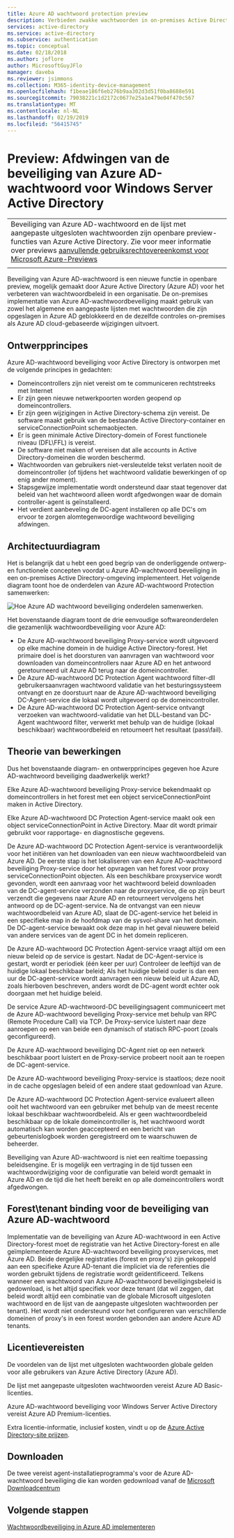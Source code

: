 ```yaml
---
title: Azure AD wachtwoord protection preview
description: Verbieden zwakke wachtwoorden in on-premises Active Directory met behulp van de Azure AD wachtwoord protection preview
services: active-directory
ms.service: active-directory
ms.subservice: authentication
ms.topic: conceptual
ms.date: 02/18/2018
ms.author: joflore
author: MicrosoftGuyJFlo
manager: daveba
ms.reviewer: jsimmons
ms.collection: M365-identity-device-management
ms.openlocfilehash: f1beae186f6eb276b9aa302d3d51f0ba8688e591
ms.sourcegitcommit: 79038221c1d2172c0677e25a1e479e04f470c567
ms.translationtype: MT
ms.contentlocale: nl-NL
ms.lasthandoff: 02/19/2019
ms.locfileid: "56415745"
---
```

# <a name="preview-enforce-azure-ad-password-protection-for-windows-server-active-directory"></a>Preview: Afdwingen van de beveiliging van Azure AD-wachtwoord voor Windows Server Active Directory

|     |
| --- |
| Beveiliging van Azure AD-wachtwoord en de lijst met aangepaste uitgesloten wachtwoorden zijn openbare preview-functies van Azure Active Directory. Zie voor meer informatie over previews [aanvullende gebruiksrechtovereenkomst voor Microsoft Azure-Previews](https://azure.microsoft.com/support/legal/preview-supplemental-terms/)|
|     |

Beveiliging van Azure AD-wachtwoord is een nieuwe functie in openbare preview, mogelijk gemaakt door Azure Active Directory (Azure AD) voor het verbeteren van wachtwoordbeleid in een organisatie. De on-premises implementatie van Azure AD-wachtwoordbeveiliging maakt gebruik van zowel het algemene en aangepaste lijsten met wachtwoorden die zijn opgeslagen in Azure AD geblokkeerd en de dezelfde controles on-premises als Azure AD cloud-gebaseerde wijzigingen uitvoert.

## <a name="design-principles"></a>Ontwerpprincipes

Azure AD-wachtwoord beveiliging voor Active Directory is ontworpen met de volgende principes in gedachten:

* Domeincontrollers zijn niet vereist om te communiceren rechtstreeks met Internet
* Er zijn geen nieuwe netwerkpoorten worden geopend op domeincontrollers.
* Er zijn geen wijzigingen in Active Directory-schema zijn vereist. De software maakt gebruik van de bestaande Active Directory-container en serviceConnectionPoint schemaobjecten.
* Er is geen minimale Active Directory-domein of Forest functionele niveau (DFL\FFL) is vereist.
* De software niet maken of vereisen dat alle accounts in Active Directory-domeinen die worden beschermd.
* Wachtwoorden van gebruikers niet-versleutelde tekst verlaten nooit de domeincontroller (of tijdens het wachtwoord validatie bewerkingen of op enig ander moment).
* Stapsgewijze implementatie wordt ondersteund daar staat tegenover dat beleid van het wachtwoord alleen wordt afgedwongen waar de domain controller-agent is geïnstalleerd.
* Het verdient aanbeveling de DC-agent installeren op alle DC's om ervoor te zorgen alomtegenwoordige wachtwoord beveiliging afdwingen.

## <a name="architectural-diagram"></a>Architectuurdiagram

Het is belangrijk dat u hebt een goed begrip van de onderliggende ontwerp- en functionele concepten voordat u Azure AD-wachtwoord beveiliging in een on-premises Active Directory-omgeving implementeert. Het volgende diagram toont hoe de onderdelen van Azure AD-wachtwoord Protection samenwerken:

![Hoe Azure AD wachtwoord beveiliging onderdelen samenwerken.](./media/concept-password-ban-bad-on-premises/azure-ad-password-protection.png)

Het bovenstaande diagram toont de drie eenvoudige softwareonderdelen die gezamenlijk wachtwoordbeveiliging voor Azure AD:

* De Azure AD-wachtwoord beveiliging Proxy-service wordt uitgevoerd op elke machine domein in de huidige Active Directory-forest. Het primaire doel is het doorsturen van aanvragen van wachtwoord voor downloaden van domeincontrollers naar Azure AD en het antwoord geretourneerd uit Azure AD terug naar de domeincontroller.
* De Azure AD-wachtwoord DC Protection Agent wachtwoord filter-dll gebruikersaanvragen wachtwoord validatie van het besturingssysteem ontvangt en ze doorstuurt naar de Azure AD-wachtwoord beveiliging DC-Agent-service die lokaal wordt uitgevoerd op de domeincontroller.
* De Azure AD-wachtwoord DC Protection Agent-service ontvangt verzoeken van wachtwoord-validatie van het DLL-bestand van DC-Agent wachtwoord filter, verwerkt met behulp van de huidige (lokaal beschikbaar) wachtwoordbeleid en retourneert het resultaat (pass\fail).

## <a name="theory-of-operations"></a>Theorie van bewerkingen

Dus het bovenstaande diagram- en ontwerpprincipes gegeven hoe Azure AD-wachtwoord beveiliging daadwerkelijk werkt?

Elke Azure AD-wachtwoord beveiliging Proxy-service bekendmaakt op domeincontrollers in het forest met een object serviceConnectionPoint maken in Active Directory.

Elke Azure AD-wachtwoord DC Protection Agent-service maakt ook een object serviceConnectionPoint in Active Directory. Maar dit wordt primair gebruikt voor rapportage- en diagnostische gegevens.

De Azure AD-wachtwoord DC Protection Agent-service is verantwoordelijk voor het initiëren van het downloaden van een nieuw wachtwoordbeleid van Azure AD. De eerste stap is het lokaliseren van een Azure AD-wachtwoord beveiliging Proxy-service door het opvragen van het forest voor proxy serviceConnectionPoint objecten. Als een beschikbare proxyservice wordt gevonden, wordt een aanvraag voor het wachtwoord beleid downloaden van de DC-agent-service verzonden naar de proxyservice, die op zijn beurt verzendt die gegevens naar Azure AD en retourneert vervolgens het antwoord op de DC-agent-service. Na de ontvangst van een nieuw wachtwoordbeleid van Azure AD, slaat de DC-agent-service het beleid in een specifieke map in de hoofdmap van de sysvol-share van het domein. De DC-agent-service bewaakt ook deze map in het geval nieuwere beleid van andere services van de agent DC in het domein repliceren.

De Azure AD-wachtwoord DC Protection Agent-service vraagt altijd om een nieuw beleid op de service is gestart. Nadat de DC-Agent-service is gestart, wordt er periodiek (één keer per uur) Controleer de leeftijd van de huidige lokaal beschikbaar beleid; Als het huidige beleid ouder is dan een uur de DC-agent-service wordt aanvragen een nieuw beleid uit Azure AD, zoals hierboven beschreven, anders wordt de DC-agent wordt echter ook doorgaan met het huidige beleid.

De service Azure AD-wachtwoord-DC beveiligingsagent communiceert met de Azure AD-wachtwoord beveiliging Proxy-service met behulp van RPC (Remote Procedure Call) via TCP. De Proxy-service luistert naar deze aanroepen op een van beide een dynamisch of statisch RPC-poort (zoals geconfigureerd).

De Azure AD-wachtwoord beveiliging DC-Agent niet op een netwerk beschikbaar poort luistert en de Proxy-service probeert nooit aan te roepen de DC-agent-service.

De Azure AD-wachtwoord beveiliging Proxy-service is staatloos; deze nooit in de cache opgeslagen beleid of een andere staat gedownload van Azure.

De Azure AD-wachtwoord DC Protection Agent-service evalueert alleen ooit het wachtwoord van een gebruiker met behulp van de meest recente lokaal beschikbaar wachtwoordbeleid. Als er geen wachtwoordbeleid beschikbaar op de lokale domeincontroller is, het wachtwoord wordt automatisch kan worden geaccepteerd en een bericht van gebeurtenislogboek worden geregistreerd om te waarschuwen de beheerder.

Beveiliging van Azure AD-wachtwoord is niet een realtime toepassing beleidsengine. Er is mogelijk een vertraging in de tijd tussen een wachtwoordwijziging voor de configuratie van beleid wordt gemaakt in Azure AD en de tijd die het heeft bereikt en op alle domeincontrollers wordt afgedwongen.

## <a name="foresttenant-binding-for-azure-ad-password-protection"></a>Forest\tenant binding voor de beveiliging van Azure AD-wachtwoord

Implementatie van de beveiliging van Azure AD-wachtwoord in een Active Directory-forest moet de registratie van het Active Directory-forest en alle geïmplementeerde Azure AD-wachtwoord beveiliging proxyservices, met Azure AD. Beide dergelijke registraties (forest en proxy's) zijn gekoppeld aan een specifieke Azure AD-tenant die impliciet via de referenties die worden gebruikt tijdens de registratie wordt geïdentificeerd. Telkens wanneer een wachtwoord van Azure AD-wachtwoord beveiligingsbeleid is gedownload, is het altijd specifiek voor deze tenant (dat wil zeggen, dat beleid wordt altijd een combinatie van de globale Microsoft uitgesloten wachtwoord en de lijst van de aangepaste uitgesloten wachtwoorden per tenant). Het wordt niet ondersteund voor het configureren van verschillende domeinen of proxy's in een forest worden gebonden aan andere Azure AD tenants.

## <a name="license-requirements"></a>Licentievereisten

De voordelen van de lijst met uitgesloten wachtwoorden globale gelden voor alle gebruikers van Azure Active Directory (Azure AD).

De lijst met aangepaste uitgesloten wachtwoorden vereist Azure AD Basic-licenties.

Azure AD-wachtwoord beveiliging voor Windows Server Active Directory vereist Azure AD Premium-licenties.

Extra licentie-informatie, inclusief kosten, vindt u op de [Azure Active Directory-site prijzen](https://azure.microsoft.com/pricing/details/active-directory/).

## <a name="download"></a>Downloaden

De twee vereist agent-installatieprogramma's voor de Azure AD-wachtwoord beveiliging die kan worden gedownload vanaf de [Microsoft Downloadcentrum](https://www.microsoft.com/download/details.aspx?id=57071)

## <a name="next-steps"></a>Volgende stappen

[Wachtwoordbeveiliging in Azure AD implementeren](howto-password-ban-bad-on-premises-deploy.md)
